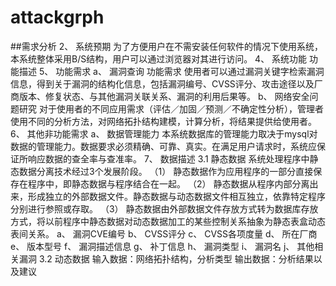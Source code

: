 # attackgrph
##需求分析
2、	系统预期
为了方便用户在不需安装任何软件的情况下使用系统，本系统整体采用B/S结构，用户可以通过浏览器对其进行访问。
4、	系统功能
功能描述
5、	功能需求
a、	漏洞查询
功能需求
		使用者可以通过漏洞关键字检索漏洞信息，得到关于漏洞的结构化信息，包括漏洞编号、CVSS评分、攻击途径以及厂商版本、修复状态、与其他漏洞关联关系、漏洞的利用后果等。
b、	网络安全问题研究
对于使用者的不同应用需求（评估／加固／预测／不确定性分析），管理者使用不同的分析方法，对网络拓扑结构建模，计算分析，将结果提供给使用者。
6、	其他非功能需求
a、	数据管理能力
本系统数据库的管理能力取决于mysql对数据的管理能力。数据要求必须精确、可靠、真实。在满足用户请求时，系统应保证所响应数据的查全率与查准率。
7、	数据描述
3.1 静态数据
系统处理程序中静态数据分离技术经过3个发展阶段。
（1）	静态数据作为应用程序的一部分直接保存在程序中，即静态数据与程序结合在一起。
（2）	静态数据从程序内部分离出来，形成独立的外部数据文件。静态数据与动态数据文件相互独立，依靠特定程序分别进行参照或存取。
（3）	静态数据由外部数据文件存放方式转为数据库存放方式，将以前程序中静态数据对动态数据加工的某些控制关系抽象为静态表盒动态表间关系。
a、	漏洞CVE编号
b、	CVSS评分
c、	CVSS各项度量
d、	所在厂商
e、	版本型号
f、	漏洞描述信息
g、	补丁信息
h、	漏洞类型
i、	漏洞名
j、	其他相关漏洞
3.2 动态数据
输入数据：网络拓扑结构，分析类型
输出数据：分析结果以及建议
